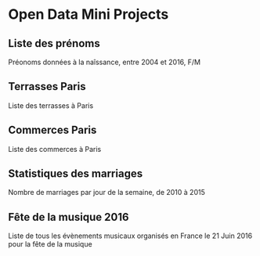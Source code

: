 # Open Data Mini Projects

## Liste des prénoms
Préonoms données à la naîssance, entre 2004 et 2016, F/M

## Terrasses Paris
Liste des terrasses à Paris

## Commerces Paris
Liste des commerces à Paris

## Statistiques des marriages
Nombre de marriages par jour de la semaine, de 2010 à 2015

## Fête de la musique 2016
Liste de tous les évènements musicaux organisés en France le 21 Juin 2016 pour la fête de la musique
